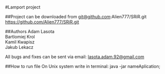 #Lamport project

##Project can be downloaded from
git@github.com:Alien777/SRiR.git  
https://github.com/Alien777/SRiR.git

##Authors
Adam Lasota  
Bartlomiej Krol  
Kamil Kwapisz  
Jakub Lekacz  

All bugs and fixes can be sent via email: lasota.adam.92@gmail.com

##How to run file
On Unix system write in terminal:
java -jar nameAplication;

